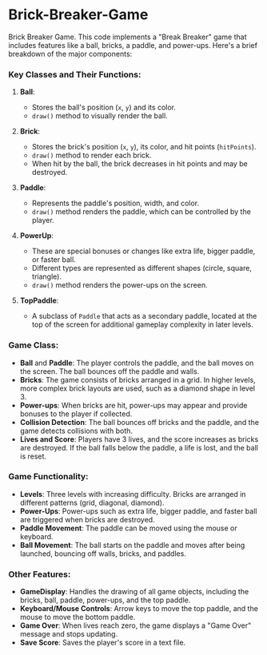 # Brick-Breaker-Game
Brick Breaker Game.
This code implements a "Break Breaker" game that includes features like a ball, bricks, a paddle, and power-ups. Here's a brief breakdown of the major components:

### Key Classes and Their Functions:
1. **Ball**: 
   - Stores the ball's position (`x`, `y`) and its color.
   - `draw()` method to visually render the ball.

2. **Brick**: 
   - Stores the brick's position (`x`, `y`), its color, and hit points (`hitPoints`).
   - `draw()` method to render each brick.
   - When hit by the ball, the brick decreases in hit points and may be destroyed.

3. **Paddle**: 
   - Represents the paddle's position, width, and color.
   - `draw()` method renders the paddle, which can be controlled by the player.

4. **PowerUp**: 
   - These are special bonuses or changes like extra life, bigger paddle, or faster ball.
   - Different types are represented as different shapes (circle, square, triangle).
   - `draw()` method renders the power-ups on the screen.

5. **TopPaddle**: 
   - A subclass of `Paddle` that acts as a secondary paddle, located at the top of the screen for additional gameplay complexity in later levels.

### **Game Class**:
   - **Ball** and **Paddle**: The player controls the paddle, and the ball moves on the screen. The ball bounces off the paddle and walls.
   - **Bricks**: The game consists of bricks arranged in a grid. In higher levels, more complex brick layouts are used, such as a diamond shape in level 3.
   - **Power-ups**: When bricks are hit, power-ups may appear and provide bonuses to the player if collected.
   - **Collision Detection**: The ball bounces off bricks and the paddle, and the game detects collisions with both.
   - **Lives and Score**: Players have 3 lives, and the score increases as bricks are destroyed. If the ball falls below the paddle, a life is lost, and the ball is reset.

### Game Functionality:
- **Levels**: Three levels with increasing difficulty. Bricks are arranged in different patterns (grid, diagonal, diamond).
- **Power-Ups**: Power-ups such as extra life, bigger paddle, and faster ball are triggered when bricks are destroyed.
- **Paddle Movement**: The paddle can be moved using the mouse or keyboard. 
- **Ball Movement**: The ball starts on the paddle and moves after being launched, bouncing off walls, bricks, and paddles.

### Other Features:
- **GameDisplay**: Handles the drawing of all game objects, including the bricks, ball, paddle, power-ups, and the top paddle.
- **Keyboard/Mouse Controls**: Arrow keys to move the top paddle, and the mouse to move the bottom paddle.
- **Game Over**: When lives reach zero, the game displays a "Game Over" message and stops updating.
- **Save Score**: Saves the player's score in a text file.
